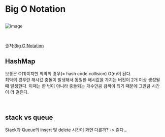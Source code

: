 # Big O Notation
##

![image](https://user-images.githubusercontent.com/71559880/124890894-73660b80-e013-11eb-912d-81777ba593f2.png)

<br>

출처:[Big O Notation](https://www.bigocheatsheet.com/)

## HashMap
보통은 O(1)이지만 최악의 경우(= hash code collision) O(n)이 된다.    
최악의 경우란 해시값 충돌이 발생해서 동일한 해시값을 가지는 버킷이 2개 이상 생성될 때 발생한다.
이때는 한 번이 아니라 충돌되는 개수만큼 검색이 되기 때문에 그만큼 시간이 더 걸린다.

<br>

## stack vs queue
Stack과 Queue의 insert 및 delete 시간이 과연 다를까? -> 같다...
